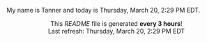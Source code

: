 My name is Tanner and today is Thursday, March 20, 2:29 PM EDT.

<p align="center">This <i>README</i> file is generated <b>every 3 hours</b>!</br>Last refresh: Thursday, March 20, 2:29 PM EDT<br /></p>
